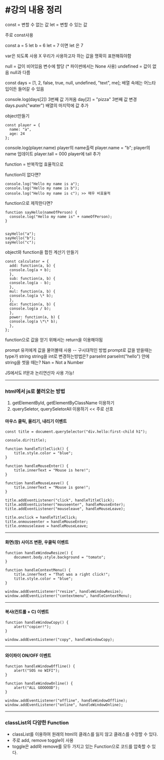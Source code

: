 # #강의 내용 정리

const = 변할 수 없는 값
let = 변할 수 있는 값

주로 const사용

const a = 5
let b = 6
let = 7
이면 let 은 7

var은 되도록 사용 X 우리가 사용하고자 하는 값을 명확히 표현해줘야함

null = 값이 비어있음 변수에 할당 (\* 파이썬에서는 None 사용)
undefined = 값이 없음 null과 다름

const days = [1, 2, false, true, null, undefined, "text", me];
배열 속에는 어느타입이든 들어갈 수 있음

console.log(days[2]) 3번째 값 가져옴
day[2] = "pizza" 3번째 값 변경
days.push("water") 배열의 마지막에 값 추가

object만들기

```
const player = {
  name: "a",
  age: 24
};
```

console.log(player.name) player의 name출력
player.name = "b"; player의 name 업데이트
player.tall = 000 player에 tall 추가

function = 반복작업 효율적으로

function이 없다면?

```
console.log("Hello my name is a");
console.log("Hello my name is b");
console.log("Hello my name is c"); >> 매우 비효율적
```

function으로 제작한다면?

```
function sayHello(nameOfPerson) {
  console.log("Hello my name is" + nameOfPerson);
}


sayHello("a");
sayHello("b");
sayHello("c");
```

object와 function을 합친 계산기 만들기

```
const calculator = {
  add: function(a, b) {
  console.log(a + b);
  },
  sub: function(a, b) {
  console.log(a - b);
  },
  mul: function(a, b) {
  console.log(a \* b);
  },
  div: function(a, b) {
  console.log(a / b);
  },
  power: function(a, b) {
  console.log(a \*\* b);
  },
};
```

function으로 값을 얻기 위해서는 return을 이용해야됨

prompt 유저에게 값을 물어볼때 사용 -- 구시대적인 방법
prompt로 값을 받을때는 type가 string
string을 int로 변경하는방법은? parseInt
parseInt("hello") 안에 string을 썻을 때는? Nan = Not a Number

JS에서도 If문과 논리연산자 사용 가능!

---

### html에서 js로 불러오는 방법

1. getElementById, getElementByClassName 이용하기
2. querySeletor, querySeletorAll 이용하기 << 주로 선호

#### 마우스 클릭, 올리기, 내리기 이벤트

```
const title = document.querySelector("div.hello:first-child h1");

console.dir(title);

function handleTitleClick() {
    title.style.color = "blue";
}

function handleMouseEnter() {
    title.innerText = "Mouse is here!";
}

function handleMouseLeave() {
    title.innerText = "Mouse is gone!";
}

title.addEventListener("click", handleTitleClick);
title.addEventListener("mouseenter", handleMouseEnter);
title.addEventListener("mouseleave", handleMouseLeave);

title.onclick = handleTitleClick;
title.onmouseenter = handleMouseEnter;
title.onmouseleave = handleMouseLeave;
```

---

#### 화면(창) 사이즈 변환, 우클릭 이벤트

```
function handleWindowResize() {
    document.body.style.background = "tomato";
}

function handleContextMenu() {
    title.innerText = "That was a right click!";
    title.style.color = "blue";
}

window.addEventListener("resize", handleWindowResize);
window.addEventListener("contextmenu", handleContextMenu);
```

---

#### 복사(컨트롤 + C) 이벤트

```
function handleWindowCopy() {
    alert("copier!");
}

window.addEventListener("copy", handleWindowCopy);
```

---

#### 와이파이 ON/OFF 이벤트

```
function handleWindowOffline() {
    alert("SOS no WIFI");
}

function handleWindowOnline() {
    alert("ALL GOOOOOD");
}

window.addEventListener("offline", handleWindowOffline);
window.addEventListener("online", handleWindowOnline);
```

---

### classList의 다양한 Function

- classList를 이용하여 원래의 html의 클래스를 잃지 않고 클래스를 수정할 수 있다.
- 주로 add, remove toggle이 사용
- toggle은 add와 remove를 모두 가지고 있는 Function으로 코드를 압축할 수 있다.
